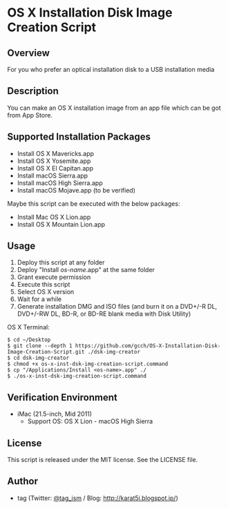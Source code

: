 # OS X Installation Disk Image Creation Script

## Overview
For you who prefer an optical installation disk to a USB installation media

## Description
You can make an OS X installation image from an app file which can be got from App Store.

## Supported Installation Packages
* Install OS X Mavericks.app
* Install OS X Yosemite.app
* Install OS X El Capitan.app
* Install macOS Sierra.app
* Install macOS High Sierra.app
* Install macOS Mojave.app (to be verified)

Maybe this script can be executed with the below packages:
* Install Mac OS X Lion.app
* Install OS X Mountain Lion.app

## Usage
1. Deploy this script at any folder
2. Deploy "Install *os-name*.app" at the same folder
3. Grant execute permission
4. Execute this script
5. Select OS X version
6. Wait for a while
7. Generate installation DMG and ISO files (and burn it on a DVD+/-R DL, DVD+/-RW DL, BD-R, or BD-RE blank media with Disk Utility)

OS X Terminal:

    $ cd ~/Desktop
    $ git clone --depth 1 https://github.com/gcch/OS-X-Installation-Disk-Image-Creation-Script.git ./dsk-img-creator
    $ cd dsk-img-creator
    $ chmod +x os-x-inst-dsk-img-creation-script.command
    $ cp "/Applications/Install <os-name>.app" ./
    $ ./os-x-inst-dsk-img-creation-script.command

## Verification Environment
* iMac (21.5-inch, Mid 2011)
  * Support OS: OS X Lion - macOS High Sierra

## License
This script is released under the MIT license. See the LICENSE file.

## Author
* tag (Twitter: [@tag_ism](https://twitter.com/tag_ism "tag (@tag_ism) | Twitter") / Blog: http://karat5i.blogspot.jp/)

